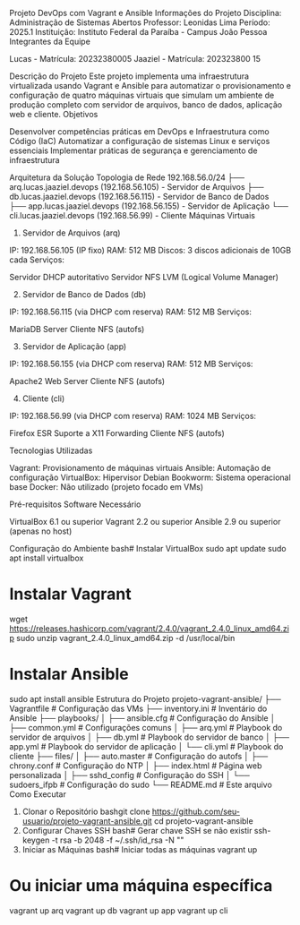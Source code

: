 Projeto DevOps com Vagrant e Ansible
Informações do Projeto
Disciplina: Administração de Sistemas Abertos
Professor: Leonidas Lima
Período: 2025.1
Instituição: Instituto Federal da Paraíba - Campus João Pessoa
Integrantes da Equipe

Lucas - Matrícula: 20232380005
Jaaziel - Matrícula: 202323800  15

Descrição do Projeto
Este projeto implementa uma infraestrutura virtualizada usando Vagrant e Ansible para automatizar o provisionamento e configuração de quatro máquinas virtuais que simulam um ambiente de produção completo com servidor de arquivos, banco de dados, aplicação web e cliente.
Objetivos

Desenvolver competências práticas em DevOps e Infraestrutura como Código (IaC)
Automatizar a configuração de sistemas Linux e serviços essenciais
Implementar práticas de segurança e gerenciamento de infraestrutura

Arquitetura da Solução
Topologia de Rede
192.168.56.0/24
├── arq.lucas.jaaziel.devops  (192.168.56.105) - Servidor de Arquivos
├── db.lucas.jaaziel.devops   (192.168.56.115) - Servidor de Banco de Dados  
├── app.lucas.jaaziel.devops  (192.168.56.155) - Servidor de Aplicação
└── cli.lucas.jaaziel.devops  (192.168.56.99)  - Cliente
Máquinas Virtuais
1. Servidor de Arquivos (arq)

IP: 192.168.56.105 (IP fixo)
RAM: 512 MB
Discos: 3 discos adicionais de 10GB cada
Serviços:

Servidor DHCP autoritativo
Servidor NFS
LVM (Logical Volume Manager)



2. Servidor de Banco de Dados (db)

IP: 192.168.56.115 (via DHCP com reserva)
RAM: 512 MB
Serviços:

MariaDB Server
Cliente NFS (autofs)



3. Servidor de Aplicação (app)

IP: 192.168.56.155 (via DHCP com reserva)
RAM: 512 MB
Serviços:

Apache2 Web Server
Cliente NFS (autofs)



4. Cliente (cli)

IP: 192.168.56.99 (via DHCP com reserva)
RAM: 1024 MB
Serviços:

Firefox ESR
Suporte a X11 Forwarding
Cliente NFS (autofs)



Tecnologias Utilizadas

Vagrant: Provisionamento de máquinas virtuais
Ansible: Automação de configuração
VirtualBox: Hipervisor
Debian Bookworm: Sistema operacional base
Docker: Não utilizado (projeto focado em VMs)

Pré-requisitos
Software Necessário

VirtualBox 6.1 ou superior
Vagrant 2.2 ou superior
Ansible 2.9 ou superior (apenas no host)

Configuração do Ambiente
bash# Instalar VirtualBox
sudo apt update
sudo apt install virtualbox

# Instalar Vagrant
wget https://releases.hashicorp.com/vagrant/2.4.0/vagrant_2.4.0_linux_amd64.zip
sudo unzip vagrant_2.4.0_linux_amd64.zip -d /usr/local/bin

# Instalar Ansible
sudo apt install ansible
Estrutura do Projeto
projeto-vagrant-ansible/
├── Vagrantfile                 # Configuração das VMs
├── inventory.ini              # Inventário do Ansible
├── playbooks/
│   ├── ansible.cfg           # Configuração do Ansible
│   ├── common.yml            # Configurações comuns
│   ├── arq.yml              # Playbook do servidor de arquivos
│   ├── db.yml               # Playbook do servidor de banco
│   ├── app.yml              # Playbook do servidor de aplicação
│   └── cli.yml              # Playbook do cliente
├── files/
│   ├── auto.master          # Configuração do autofs
│   ├── chrony.conf          # Configuração do NTP
│   ├── index.html           # Página web personalizada
│   ├── sshd_config          # Configuração do SSH
│   └── sudoers_ifpb         # Configuração do sudo
└── README.md                # Este arquivo
Como Executar
1. Clonar o Repositório
bashgit clone https://github.com/seu-usuario/projeto-vagrant-ansible.git
cd projeto-vagrant-ansible
2. Configurar Chaves SSH
bash# Gerar chave SSH se não existir
ssh-keygen -t rsa -b 2048 -f ~/.ssh/id_rsa -N ""
3. Iniciar as Máquinas
bash# Iniciar todas as máquinas
vagrant up

# Ou iniciar uma máquina específica
vagrant up arq
vagrant up db
vagrant up app
vagrant up cli
